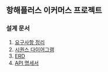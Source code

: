 ## 항해플러스 이커머스 프로젝트

### 설계 문서

1. [요구사항 정리](docs/requirements.md)
2. [시퀀스 다이어그램](docs/sequence_diagram.md)
3. [ERD](docs/ERD.md)
4. [API 명세서](docs/API_docs.md)